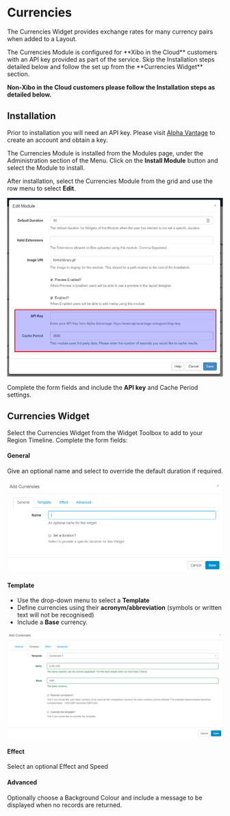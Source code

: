 <!--toc=widgets-->
# Currencies

The Currencies Widget provides exchange rates for many currency pairs when added to a Layout.

<nonwhite>
<cloud>
The Currencies Module is configured for **Xibo in the Cloud** customers with an API key provided as part of the service. Skip the Installation steps detailed below and follow the set up from the **Currencies Widget** section.
</cloud>

**Non-Xibo in the Cloud customers please follow the Installation steps as detailed below.**

</nonwhite>

## Installation

Prior to installation you will need an API key. Please visit [Alpha Vantage](https://www.alphavantage.co/support/#api-key) to create an account and obtain a key.

The Currencies Module is installed from the Modules page, under the Administration section of the Menu. Click on the **Install Module** button and select the Module to install.

After installation,  select the Currencies Module from the grid and use the row menu to select **Edit**.

![Currency Settings Form](img/media_currencies_installation.png)

Complete the form fields and include the **API key** and Cache Period settings.

## Currencies Widget

Select the Currencies Widget from the Widget Toolbox to add to your Region Timeline.  Complete the form fields:

#### **General**

Give an optional name and select to override the default duration if required.

![Add Currencies](img/media_currencies_add_general.png)

#### **Template**

- Use the drop-down menu to select a **Template**
- Define currencies using their **acronym/abbreviation** (symbols or written text will not be recognised)
- Include a **Base** currency.

![Add Template](img/media_currencies_add_template.png)

#### **Effect**

Select an optional Effect and Speed

#### **Advanced**

Optionally choose a Background Colour and include a message to be displayed when no records are returned. 

